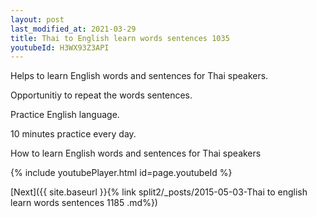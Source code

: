 ```yaml
---
layout: post
last_modified_at: 2021-03-29
title: Thai to English learn words sentences 1035 
youtubeId: H3WX93Z3API
---
```

 
 
Helps to learn English words and sentences for Thai speakers.

Opportunitiy to repeat the words sentences. 

Practice English language. 
 
10 minutes practice every day. 
 
How to learn English words and sentences for Thai speakers 
 
{% include youtubePlayer.html id=page.youtubeId %}
 
 
[Next]({{ site.baseurl }}{% link  split2/_posts/2015-05-03-Thai to english learn words sentences 1185 .md%})
 

